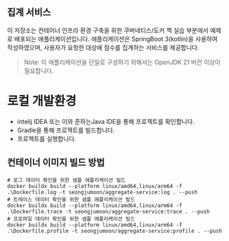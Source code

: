 ## 집계 서비스

이 저장소는 컨테이너 인프라 환경 구축을 위한 쿠버네티스/도커 책 실습 부분에서 예제로 배포되는 애플리케이션입니다. 애플리케이션은 SpringBoot 3(kotlin)을 사용하여 작성하였으며, 사용자가 요청한 대상에 점수를 집계하는 서비스를 제공합니다.
> Note: 이 애플리케이션을 단일로 구성하기 위해서는 OpenJDK 21 버전 이상이 필요합니다.

# 로컬 개발환경
- intelij IDEA 또는 이와 준하는Java IDE을 통해 프로젝트를 확인합니다.
- Gradle을 통해 프로젝트를 빌드합니다.
- 프로젝트를 실행합니다. 

## 컨테이너 이미지 빌드 방법
```shell
# 로그 데이터 확인을 위한 샘플 애플리케이션 빌드
docker buildx build --platform linux/amd64,linux/arm64 -f .\Dockerfile.log -t seongjumoon/aggregate-service:log . --push
# 트레이스 데이터 확인을 위한 샘플 애플리케이션 빌드
docker buildx build --platform linux/amd64,linux/arm64 -f .\Dockerfile.trace -t seongjumoon/aggregate-service:trace . --push
# 프로파일 데이터 확인을 위한 샘플 애플리케이션 빌드
docker buildx build --platform linux/amd64,linux/arm64 -f .\Dockerfile.profile -t seongjumoon/aggregate-service:profile . --push
```